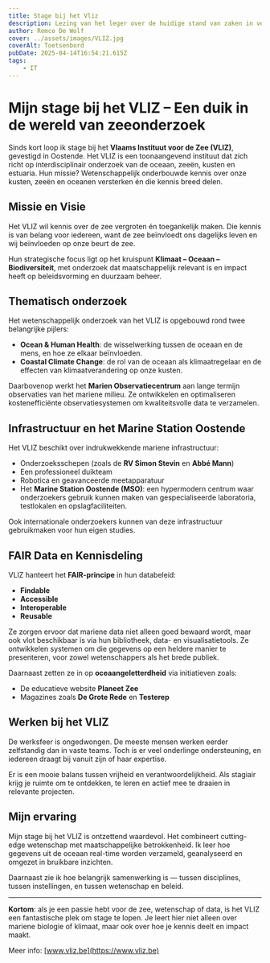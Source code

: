 ```yaml
---
title: Stage bij het Vliz
description: Lezing van het leger over de huidige stand van zaken in verband met cybersecurity
author: Remco De Wolf
cover: ../assets/images/VLIZ.jpg
coverAlt: Toetsenbord
pubDate: 2025-04-14T16:54:21.615Z
tags:
    - IT
---
```

# Mijn stage bij het VLIZ – Een duik in de wereld van zeeonderzoek

Sinds kort loop ik stage bij het **Vlaams Instituut voor de Zee (VLIZ)**, gevestigd in Oostende. Het VLIZ is een toonaangevend instituut dat zich richt op interdisciplinair onderzoek van de oceaan, zeeën, kusten en estuaria. Hun missie? Wetenschappelijk onderbouwde kennis over onze kusten, zeeën en oceanen versterken én die kennis breed delen.

## Missie en Visie

Het VLIZ wil kennis over de zee vergroten én toegankelijk maken. Die kennis is van belang voor iedereen, want de zee beïnvloedt ons dagelijks leven en wij beïnvloeden op onze beurt de zee.

Hun strategische focus ligt op het kruispunt **Klimaat – Oceaan – Biodiversiteit**, met onderzoek dat maatschappelijk relevant is en impact heeft op beleidsvorming en duurzaam beheer.

## Thematisch onderzoek

Het wetenschappelijk onderzoek van het VLIZ is opgebouwd rond twee belangrijke pijlers:

- **Ocean & Human Health**: de wisselwerking tussen de oceaan en de mens, en hoe ze elkaar beïnvloeden.
- **Coastal Climate Change**: de rol van de oceaan als klimaatregelaar en de effecten van klimaatverandering op onze kusten.

Daarbovenop werkt het **Marien Observatiecentrum** aan lange termijn observaties van het mariene milieu. Ze ontwikkelen en optimaliseren kostenefficiënte observatiesystemen om kwaliteitsvolle data te verzamelen.

## Infrastructuur en het Marine Station Oostende

Het VLIZ beschikt over indrukwekkende mariene infrastructuur:

- Onderzoeksschepen (zoals de **RV Simon Stevin** en **Abbé Mann**)
- Een professioneel duikteam
- Robotica en geavanceerde meetapparatuur
- Het **Marine Station Oostende (MSO)**: een hypermodern centrum waar onderzoekers gebruik kunnen maken van gespecialiseerde laboratoria, testlokalen en opslagfaciliteiten.

Ook internationale onderzoekers kunnen van deze infrastructuur gebruikmaken voor hun eigen studies.

## FAIR Data en Kennisdeling

VLIZ hanteert het **FAIR-principe** in hun databeleid:

- **Findable**
- **Accessible**
- **Interoperable**
- **Reusable**

Ze zorgen ervoor dat mariene data niet alleen goed bewaard wordt, maar ook vlot beschikbaar is via hun bibliotheek, data- en visualisatietools. Ze ontwikkelen systemen om die gegevens op een heldere manier te presenteren, voor zowel wetenschappers als het brede publiek.

Daarnaast zetten ze in op **oceaangeletterdheid** via initiatieven zoals:

- De educatieve website **Planeet Zee**
- Magazines zoals **De Grote Rede** en **Testerep**

## Werken bij het VLIZ

De werksfeer is ongedwongen. De meeste mensen werken eerder zelfstandig dan in vaste teams. Toch is er veel onderlinge ondersteuning, en iedereen draagt bij vanuit zijn of haar expertise.

Er is een mooie balans tussen vrijheid en verantwoordelijkheid. Als stagiair krijg je ruimte om te ontdekken, te leren en actief mee te draaien in relevante projecten.

## Mijn ervaring

Mijn stage bij het VLIZ is ontzettend waardevol. Het combineert cutting-edge wetenschap met maatschappelijke betrokkenheid. Ik leer hoe gegevens uit de oceaan real-time worden verzameld, geanalyseerd en omgezet in bruikbare inzichten.

Daarnaast zie ik hoe belangrijk samenwerking is — tussen disciplines, tussen instellingen, en tussen wetenschap en beleid.

---

**Kortom**: als je een passie hebt voor de zee, wetenschap of data, is het VLIZ een fantastische plek om stage te lopen. Je leert hier niet alleen over mariene biologie of klimaat, maar ook over hoe je kennis deelt en impact maakt.

Meer info: [www.vliz.be](https://www.vliz.be)


